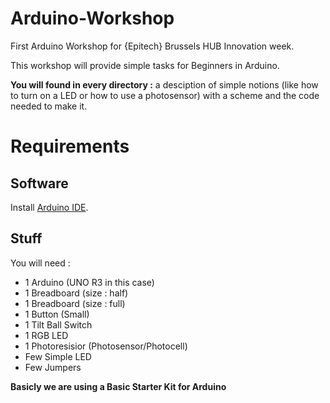 # Arduino-Workshop

First Arduino Workshop for {Epitech} Brussels HUB Innovation week.

This workshop will provide simple tasks for Beginners in Arduino.

**You will found in every directory :** a desciption of simple notions (like how to turn on a LED or how to use a photosensor) with a scheme and the code needed to make it.

# Requirements

## Software

Install [Arduino IDE](https://www.arduino.cc/en/main/software).

## Stuff

You will need :
* 1 Arduino (UNO R3 in this case)
* 1 Breadboard (size : half)
* 1 Breadboard (size : full)
* 1 Button (Small)
* 1 Tilt Ball Switch
* 1 RGB LED
* 1 Photoresisior (Photosensor/Photocell)
* Few Simple LED
* Few Jumpers

**Basicly we are using a Basic Starter Kit for Arduino**
